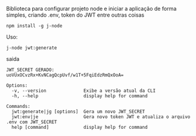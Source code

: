 Biblioteca para configurar projeto node e iniciar a aplicação de forma simples, criando .env, token do JWT entre outras coisas

```
npm install -g j-node
```

Uso:
```
j-node jwt:generate
```

saida
```
JWT_SECRET GERADO:
uoVUxOCvzRx+KvNCagQcpUvf/w1T+5FqiEdzRmQxOoA=
```

```
Options:
  -v, --version              Exibe a versão atual da CLI
  -h, --help                 display help for command

Commands:
  jwt:generate|jg [options]  Gera um novo JWT_SECRET
  jwt:env|je                 Gera novo token JWT e atualiza o arquivo .env com JWT_SECRET
  help [command]             display help for command
```